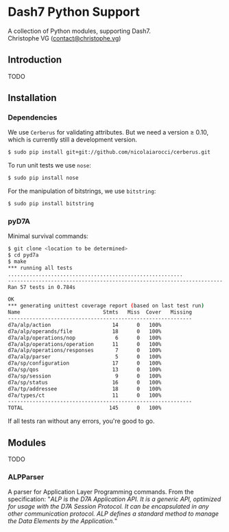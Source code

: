 # Dash7 Python Support
A collection of Python modules, supporting Dash7.  
Christophe VG (<contact@christophe.vg>)  

## Introduction

TODO

## Installation

### Dependencies

We use `Cerberus` for validating attributes. But we need a version &ge; 0.10, which is currently still a development version.

```bash
$ sudo pip install git+git://github.com/nicolaiarocci/cerberus.git
```

To run unit tests we use `nose`:

```bash
$ sudo pip install nose
```

For the manipulation of bitstrings, we use `bitstring`:

```bash
$ sudo pip install bitstring
```

### pyD7A

Minimal survival commands:

```bash
$ git clone <location to be determined>
$ cd pyd7a
$ make
*** running all tests
.........................................................
----------------------------------------------------------------------
Ran 57 tests in 0.784s

OK
*** generating unittest coverage report (based on last test run)
Name                           Stmts   Miss  Cover   Missing
------------------------------------------------------------
d7a/alp/action                    14      0   100%   
d7a/alp/operands/file             18      0   100%   
d7a/alp/operations/nop             6      0   100%   
d7a/alp/operations/operation      11      0   100%   
d7a/alp/operations/responses       7      0   100%   
d7a/alp/parser                     5      0   100%   
d7a/sp/configuration              17      0   100%   
d7a/sp/qos                        13      0   100%   
d7a/sp/session                     9      0   100%   
d7a/sp/status                     16      0   100%   
d7a/tp/addressee                  18      0   100%   
d7a/types/ct                      11      0   100%   
------------------------------------------------------------
TOTAL                            145      0   100%   
```

If all tests ran without any errors, you're good to go.

## Modules

TODO

### ALPParser

A parser for Application Layer Programming commands. From the specification: "_ALP is the D7A Application API. It is a generic API, optimized for usage with the D7A Session Protocol. It can be encapsulated in any other communication protocol. ALP defines a standard method to manage the Data Elements by the Application._"
